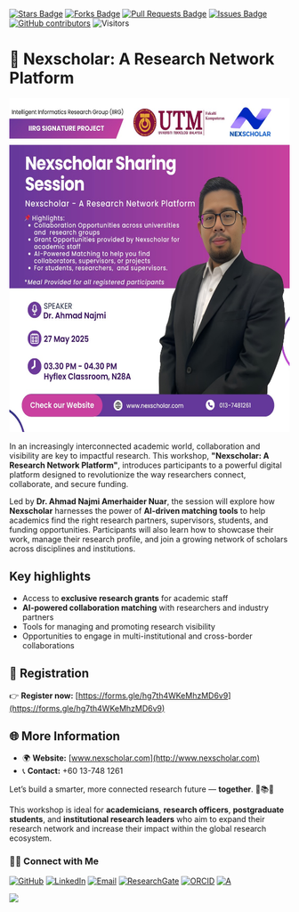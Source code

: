 <a href="https://github.com/drshahizan/short-course/stargazers"><img src="https://img.shields.io/github/stars/drshahizan/short-course" alt="Stars Badge"/></a>
<a href="https://github.com/drshahizan/short-course/network/members"><img src="https://img.shields.io/github/forks/drshahizan/short-course" alt="Forks Badge"/></a>
<a href="https://github.com/drshahizan/short-course/pulls"><img src="https://img.shields.io/github/issues-pr/drshahizan/short-course" alt="Pull Requests Badge"/></a>
<a href="https://github.com/drshahizan/short-course"><img src="https://img.shields.io/github/issues/drshahizan/short-course" alt="Issues Badge"/></a>
<a href="https://github.com/drshahizan/short-course/graphs/contributors"><img alt="GitHub contributors" src="https://img.shields.io/github/contributors/drshahizan/short-course?color=2b9348"></a>
![Visitors](https://api.visitorbadge.io/api/visitors?path=https%3A%2F%2Fgithub.com%2Fdrshahizan%2Fshort-course&labelColor=%23d9e3f0&countColor=%23697689&style=flat)

# 🚀 Nexscholar: A Research Network Platform

<p align="center">
  <img src="../images/poster_najmi.jpeg" height="600" alt="Nexscholar Poster">
</p>

In an increasingly interconnected academic world, collaboration and visibility are key to impactful research. This workshop, **"Nexscholar: A Research Network Platform"**, introduces participants to a powerful digital platform designed to revolutionize the way researchers connect, collaborate, and secure funding.

Led by **Dr. Ahmad Najmi Amerhaider Nuar**, the session will explore how **Nexscholar** harnesses the power of **AI-driven matching tools** to help academics find the right research partners, supervisors, students, and funding opportunities. Participants will also learn how to showcase their work, manage their research profile, and join a growing network of scholars across disciplines and institutions.

## Key highlights

* Access to **exclusive research grants** for academic staff
* **AI-powered collaboration matching** with researchers and industry partners
* Tools for managing and promoting research visibility
* Opportunities to engage in multi-institutional and cross-border collaborations

## 🔗 Registration

👉 **Register now:** [https://forms.gle/hg7th4WKeMhzMD6v9](https://forms.gle/hg7th4WKeMhzMD6v9)

## 🌐 More Information

- 🌍 **Website:** [www.nexscholar.com](http://www.nexscholar.com)  
- 📞 **Contact:** +60 13-748 1261  

Let’s build a smarter, more connected research future — **together**. 🤝📚💡

This workshop is ideal for **academicians**, **research officers**, **postgraduate students**, and **institutional research leaders** who aim to expand their research network and increase their impact within the global research ecosystem.

### 🙌🏻 Connect with Me
<p align="left">
    <a href="https://github.com/drshahizan" target="_blank"><img alt="GitHub" src="https://img.shields.io/badge/-@drshahizan-181717?style=flat-square&logo=GitHub&logoColor=white"></a>
    <a href="https://www.linkedin.com/in/drshahizan" target="_blank"><img alt="LinkedIn" src="https://img.shields.io/badge/-drshahizan-blue?style=flat-square&logo=Linkedin&logoColor=white&link=https://www.linkedin.com/in/drshahizan/"></a>
    <a href="mailto:shahizan@utm.my" target="_blank"><img alt="Email" src="https://img.shields.io/badge/-shahizan@utm.my-c14438?style=flat-square&logo=Gmail&logoColor=white&link=mailto:shahizan@utm.my.com"></a>
    <a href="https://www.researchgate.net/profile/Mohd-Othman-28" target="_blank"><img alt="ResearchGate" src="https://img.shields.io/badge/-ResearchGate-00CCBB?style=flat-square&logo=ResearchGate&logoColor=white"></a>
    <a href="https://orcid.org/0000-0003-4261-1873" target="_blank"><img alt="ORCID" src="https://img.shields.io/badge/-ORCID-A6CE39?style=flat-square&logo=ORCID&logoColor=white"></a> 
 <a href="https://visitorbadge.io/status?path=https%3A%2F%2Fgithub.com%2Fdrshahizan" target="_blank"><img alt="A" src="https://api.visitorbadge.io/api/visitors?path=https%3A%2F%2Fgithub.com%2Fdrshahizan&labelColor=%23697689&countColor=%23555555&style=plastic"></a>
 
![](https://hit.yhype.me/github/profile?user_id=81284918)
</p>
